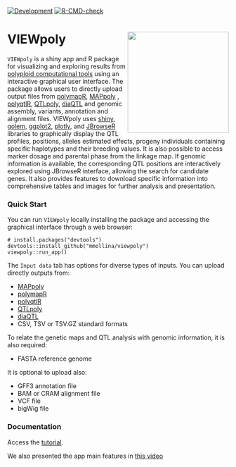 <!-- badges: start -->
[![Development](https://img.shields.io/badge/development-active-blue.svg)](https://img.shields.io/badge/development-active-blue.svg)
[![R-CMD-check](https://github.com/mmollina/viewpoly/workflows/R-CMD-check/badge.svg)](https://github.com/mmollina/viewpoly/actions)
<!-- badges: end -->
  
# VIEWpoly <img src="https://user-images.githubusercontent.com/7572527/145726577-7b01d48b-ca1d-446b-b9c8-aff8c3c9877b.png" align="right" width="230"/>

`VIEWpoly` is a shiny app and R package for visualizing and exploring results from [polyploid computational tools](https://www.polyploids.org/) using an interactive graphical user interface. The package allows users to directly upload output files from [polymapR](https://CRAN.R-project.org/package=polymapR), [MAPpoly](https://CRAN.R-project.org/package=mappoly) , [polyqtlR](https://CRAN.R-project.org/package=polyqtlR), [QTLpoly](https://CRAN.R-project.org/package=qtlpoly), 
[diaQTL](https://github.com/jendelman/diaQTL) and genomic assembly, variants, annotation and alignment files. VIEWpoly uses [shiny](https://CRAN.R-project.org/package=shiny), [golem](https://CRAN.R-project.org/package=golem), [ggplot2](https://CRAN.R-project.org/package=ggplot2), [plotly](https://CRAN.R-project.org/package=plotly), and [JBrowseR]( https://CRAN.R-project.org/package=JBrowseR) libraries to graphically display the QTL profiles, positions, alleles estimated effects, progeny individuals containing specific haplotypes and their breeding values. It is also possible to access marker dosage and parental phase from the linkage map. If genomic information is available, the corresponding QTL positions are interactively explored using JBrowseR interface, allowing the search for candidate genes. It also provides features to download specific information into comprehensive tables and images for further analysis and presentation.

### Quick Start

You can run `VIEWpoly` locally installing the package and accessing the graphical interface through a web browser:

```{r}
# install.packages("devtools")
devtools::install_github("mmollina/viewpoly")
viewpoly::run_app()
```

The `Input data` tab has options for diverse types of inputs. You can upload directly outputs from:

* [MAPpoly](https://CRAN.R-project.org/package=mappoly)
* [polymapR](https://CRAN.R-project.org/package=polymapR)
* [polyqtlR](https://CRAN.R-project.org/package=polyqtlR)
* [QTLpoly](https://CRAN.R-project.org/package=qtlpoly)
* [diaQTL](https://github.com/jendelman/diaQTL)
* CSV, TSV or TSV.GZ standard formats

To relate the genetic maps and QTL analysis with genomic information, it is also required:

* FASTA reference genome

It is optional to upload also: 

* GFF3 annotation file
* BAM or CRAM alignment file
* VCF file
* bigWig file

### Documentation

Access the [tutorial](https://cristianetaniguti.github.io/viewpoly_vignettes/VIEWpoly_tutorial.html). 

We also presented the app main features in [this video](https://www.youtube.com/embed/yqWX86uT5jM)


